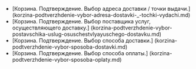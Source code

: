 ﻿* [Корзина. Подтверждение. Выбор адреса доставки / точки выдачи.] (korzina-podtverzhdenie-vybor-adresa-dostavki-_-tochki-vydachi.md)
* [Корзина. Подтверждение. Выбор поставщика услуг, осуществляющего доставку.] (korzina-podtverzhdenie-vybor-postavschika-uslug-osuschestvlyayuschego-dostavku.md)
* [Корзина. Подтверждение. Выбор способа доставки.] (korzina-podtverzhdenie-vybor-sposoba-dostavki.md)
* [Корзина. Подтверждение. Выбор способа оплаты.] (korzina-podtverzhdenie-vybor-sposoba-oplaty.md)
